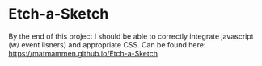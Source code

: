 # Etch-a-Sketch
By the end of this project I should be able to correctly integrate javascript (w/ event lisners) and appropriate CSS.
Can be found here: https://matmammen.github.io/Etch-a-Sketch
